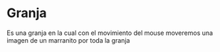 # Granja
Es una granja en la cual con el movimiento del mouse moveremos una imagen de un marranito por toda la granja
